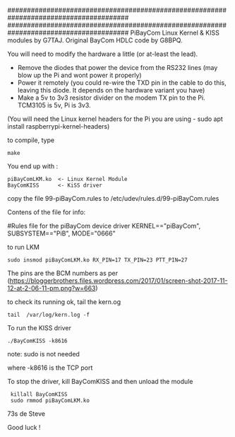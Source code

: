 #######################################################################################
#######################################################################################
PiBayCom Linux Kernel & KISS modules by G7TAJ. Original BayCom HDLC code by G8BPQ.


You will need to modify the hardware a little (or at-least the lead).

  * Remove the diodes that power the device from the RS232 lines (may blow up the Pi and wont power it properly)
  * Power it remotely (you could re-wire the TXD pin in the cable to do this, leaving this diode. It depends on the hardware variant you have)
  * Make a 5v to 3v3 resistor divider on the modem TX pin to the Pi. TCM3105 is 5v, Pi is 3v3.

(You will need the Linux kernel headers for the Pi you are using - sudo apt install raspberrypi-kernel-headers)

to compile, type

	make


You end up with :

	piBayComLKM.ko  <- Linux Kernel Module
	BayComKISS      <- KiSS driver 


copy the file 99-piBayCom.rules to /etc/udev/rules.d/99-piBayCom.rules


Contens of the file for info:

#Rules file for the piBayCom device driver
KERNEL=="piBayCom", SUBSYSTEM=="PiB", MODE="0666"




to run LKM

	sudo insmod piBayComLKM.ko RX_PIN=17 TX_PIN=23 PTT_PIN=27


The pins are the BCM numbers as per (https://bloggerbrothers.files.wordpress.com/2017/01/screen-shot-2017-11-12-at-2-06-11-pm.png?w=663)


to check its running ok, tail the kern.og

	tail  /var/log/kern.log -f


To run the KISS driver

	./BayComKISS -k8616

note: sudo is not needed

where -k8616 is the TCP port


To stop the driver, kill BayComKISS and then unload the module

	 killall BayComKISS
	 sudo rmmod piBayComLKM.ko


73s de Steve

Good luck !
